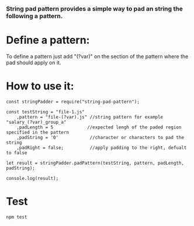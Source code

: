 ### String pad pattern provides a simple way to pad an string the following a pattern.

# Define a pattern:

To define a pattern just add "(?var)" on the section of the pattern where the pad should apply on it.

# How to use it:
```
const stringPadder = require("string-pad-pattern");

const testString = "file-1.js"
    ,pattern = "file-(?var).js" //string pattern for example "salary_(?var)_group_a"
    ,padLength = 5             //expected lengh of the paded region specified in the pattern
    ,padString = '0'            //character or characters to pad the string
    ,padRight = false;          //apply padding to the right, defualt to false

let result = stringPadder.padPattern(testString, pattern, padLength, padString);

console.log(result);

```

# Test

```
npm test

```



